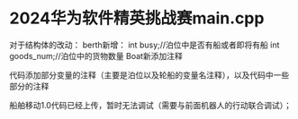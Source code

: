 # 2024华为软件精英挑战赛main.cpp

对于结构体的改动：
    berth新增：
        int busy;//泊位中是否有船或者即将有船 
        int goods_num;//泊位中的货物数量
    Boat新添加注释

代码添加部分变量的注释（主要是泊位以及轮船的变量名注释），以及代码中一些部分的注释

船舶移动1.0代码已经上传，暂时无法调试（需要与前面机器人的行动联合调试）；


